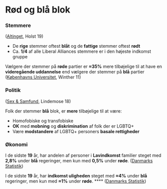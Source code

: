 # Rød og blå blok

### Stemmere

([Altinget](https://www.altinget.dk/artikel/hvilke-partier-stemmer-de-rigeste-og-mindst-velhavende-vaelgere-paa), Holst 19)

* De **rige** stemmer oftest **blåt** og de **fattige** stemmer oftest **rødt**
* Ca. **1/4** af alle Liberal Alliances stemmere er i den højeste indkomst gruppe

Vælgere der stemmer på **røde** partier er **≈35%** mere tilbøjelige til at have en **videregående uddannelse** end vælgere der stemmer på **blå** partier ([Københavns Universitet](https://cvap.polsci.ku.dk/forskning/valgkamp/presse/Social\_baggrund\_afg\_r\_igen\_partivalg\_-\_CVAP\_i\_Berlingske.pdf), Winther 11)

### Politik

([Sex & Samfund](https://www.sexogsamfund.dk/sites/default/files/sex\_og\_samfund\_normicide\_2018\_topline.pdf), Lindemose 18)

Folk der stemmer **blå** blok, er **mere** tilbøjelige til at være:

* Homofobiske og transfobiske
* **OK** med **mobning** og **diskrimination** af folk der er LGBTQ+&#x20;
* Være **modstandere** af LGBTQ+ personers **basale rettigheder**

### Økonomi

I de sidste **19** år, har andelen af personer i **Lavindkomst** familier steget med **2,8%** under **blå** regeringer, men kun med **0,5%** under **røde**. ([Danmarks Statistik](https://www.statistikbanken.dk/IFOR12P))

I de sidste **19** år, har **indkomst uligheden** steget med **≈4%** under **blå** regeringer, men kun med **≈1%** under **røde**. **** ([Danmarks Statistik](https://www.statistikbanken.dk/IFOR41))
